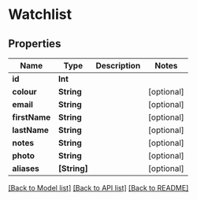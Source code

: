# Watchlist

## Properties
Name | Type | Description | Notes
------------ | ------------- | ------------- | -------------
**id** | **Int** |  | 
**colour** | **String** |  | [optional] 
**email** | **String** |  | [optional] 
**firstName** | **String** |  | [optional] 
**lastName** | **String** |  | [optional] 
**notes** | **String** |  | [optional] 
**photo** | **String** |  | [optional] 
**aliases** | **[String]** |  | [optional] 

[[Back to Model list]](../README.md#documentation-for-models) [[Back to API list]](../README.md#documentation-for-api-endpoints) [[Back to README]](../README.md)


